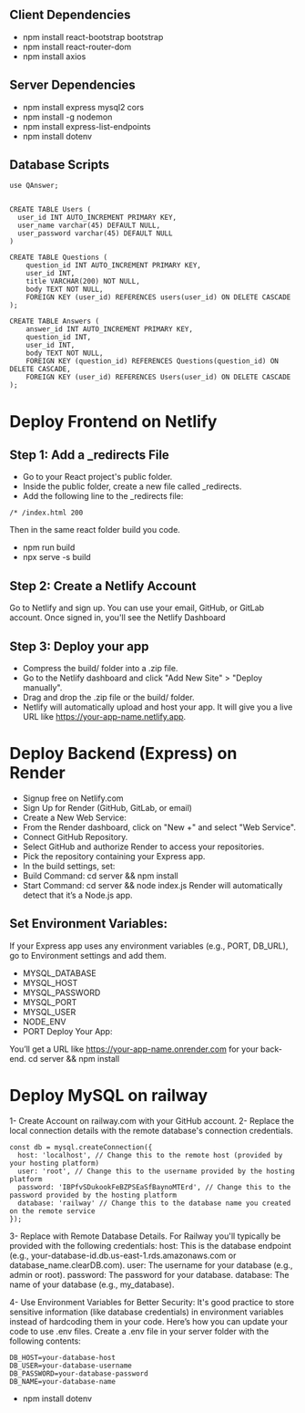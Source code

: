 ## Client Dependencies
- npm install react-bootstrap bootstrap
- npm install react-router-dom
- npm install axios

## Server Dependencies
- npm install express mysql2 cors
- npm install -g nodemon
- npm install express-list-endpoints
- npm install dotenv


## Database Scripts
```
use QAnswer;


CREATE TABLE Users (
  user_id INT AUTO_INCREMENT PRIMARY KEY,
  user_name varchar(45) DEFAULT NULL,
  user_password varchar(45) DEFAULT NULL
) 

CREATE TABLE Questions (
    question_id INT AUTO_INCREMENT PRIMARY KEY,
    user_id INT,
    title VARCHAR(200) NOT NULL,
    body TEXT NOT NULL,
    FOREIGN KEY (user_id) REFERENCES users(user_id) ON DELETE CASCADE
);

CREATE TABLE Answers (
    answer_id INT AUTO_INCREMENT PRIMARY KEY,
    question_id INT,
    user_id INT,
    body TEXT NOT NULL,
    FOREIGN KEY (question_id) REFERENCES Questions(question_id) ON DELETE CASCADE,
    FOREIGN KEY (user_id) REFERENCES Users(user_id) ON DELETE CASCADE
);
```



# Deploy Frontend on Netlify
## Step 1: Add a _redirects File
- Go to your React project's public folder.
- Inside the public folder, create a new file called _redirects.
- Add the following line to the _redirects file:
```
/* /index.html 200
```
Then in the same react folder build you code. 
- npm run build
- npx serve -s build

## Step 2: Create a Netlify Account
Go to Netlify and sign up. You can use your email, GitHub, or GitLab account.
Once signed in, you'll see the Netlify Dashboard

## Step 3: Deploy your app
- Compress the build/ folder into a .zip file.
- Go to the Netlify dashboard and click "Add New Site" > "Deploy manually".
- Drag and drop the .zip file or the build/ folder.
- Netlify will automatically upload and host your app. It will give you a live URL like https://your-app-name.netlify.app.

# Deploy Backend (Express) on Render
- Signup free on  Netlify.com
- Sign Up for Render (GitHub, GitLab, or email)
- Create a New Web Service:
- From the Render dashboard, click on "New +" and select "Web Service".
- Connect GitHub Repository.
- Select GitHub and authorize Render to access your repositories.
- Pick the repository containing your Express app.
- In the build settings, set:
- Build Command: cd server && npm install
- Start Command: cd server && node index.js
Render will automatically detect that it’s a Node.js app.

## Set Environment Variables:
If your Express app uses any environment variables (e.g., PORT, DB_URL), go to Environment settings and add them.
- MYSQL_DATABASE
- MYSQL_HOST
- MYSQL_PASSWORD
- MYSQL_PORT
- MYSQL_USER
- NODE_ENV
- PORT
Deploy Your App:

You’ll get a URL like https://your-app-name.onrender.com for your back-end.
cd server && npm install


# Deploy MySQL on railway 
1- Create Account on railway.com with your GitHub account.
2- Replace the local connection details with the remote database's connection credentials.
```
const db = mysql.createConnection({
  host: 'localhost', // Change this to the remote host (provided by your hosting platform)
  user: 'root', // Change this to the username provided by the hosting platform
  password: 'IBPfvSDukookFeBZPSEaSfBaynoMTErd', // Change this to the password provided by the hosting platform
  database: 'railway' // Change this to the database name you created on the remote service
});
```
3- Replace with Remote Database Details. For Railway you'll typically be provided with the following credentials:
host: This is the database endpoint (e.g., your-database-id.db.us-east-1.rds.amazonaws.com or database_name.clearDB.com).
user: The username for your database (e.g., admin or root).
password: The password for your database.
database: The name of your database (e.g., my_database).

4- Use Environment Variables for Better Security: It's good practice to store sensitive information (like database credentials) in environment variables instead of hardcoding them in your code. Here’s how you can update your code to use .env files. Create a .env file in your server folder with the following contents:
```
DB_HOST=your-database-host
DB_USER=your-database-username
DB_PASSWORD=your-database-password
DB_NAME=your-database-name
```

- npm install dotenv


